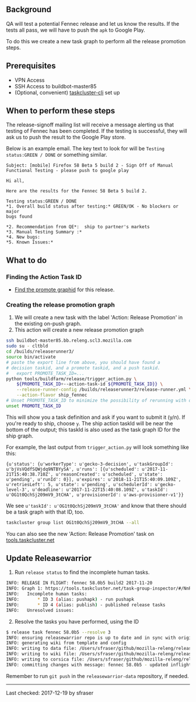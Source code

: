 
## Background

QA will test a potential Fennec release and let us know the results. If the tests all pass, we will have to push the `apk` to Google Play.

To do this we create a new task graph to perform all the release promotion steps. 

## Prerequisites

- VPN Access
- SSH Access to buildbot-master85
- (Optional, convenient) [taskcluster-cli](https://github.com/taskcluster/taskcluster-cli) set up

## When to perform these steps

The release-signoff mailing list will receive a message alerting us that testing of Fennec has been completed.
If the testing is successful, they will ask us to push the result to the Google Play store.

Below is an example email. The key text to look for will be `Testing status:GREEN / DONE` or something similar.

```
Subject: [mobile] Firefox 58 Beta 5 build 2 - Sign Off of Manual Functional Testing - please push to google play

Hi all,

Here are the results for the Fennec 58 Beta 5 build 2.

Testing status:GREEN / DONE
*1. Overall build status after testing:* GREEN/OK - No blockers or major
bugs found

*2. Recommendation from QE*:  ship to partner's markets
*3. Manual Testing Summary :*
*4. New bugs:
*5. Known Issues:*
```

## What to do

### Finding the Action Task ID

* [Find the promote graphid](https://github.com/mozilla-releng/releasewarrior-2.0/blob/master/docs/release-promotion/common/find-graphids.md#finding-graphids) for this release.

### Creating the release promotion graph

1. We will create a new task with the label 'Action: Release Promotion' in the existing on-push graph.
1. This action will create a new release promotion graph

```sh
ssh buildbot-master85.bb.releng.scl3.mozilla.com
sudo su - cltbld
cd /builds/releaserunner3/
source bin/activate
# paste the export line from above, you should have found a
# decision taskid, and a promote taskid, and a push taskid.
#   export PROMOTE_TASK_ID=...
python tools/buildfarm/release/trigger_action.py \
    ${PROMOTE_TASK_ID+--action-task-id ${PROMOTE_TASK_ID}} \
    --release-runner-config /builds/releaserunner3/release-runner.yml \
    --action-flavor ship_fennec
# Unset PROMOTE_TASK_ID to minimize the possibility of rerunning with different graph ids
unset PROMOTE_TASK_ID
```

This will show you a task definition and ask if you want to submit it (y/n). If you're ready to ship, choose `y`. The ship action taskId will be near the bottom of the output; this taskId is also used as the task graph ID for the ship graph.

For example, the last output from `trigger_action.py` will look something like this:
```O - Result:
{u'status': {u'workerType': u'gecko-3-decision', u'taskGroupId': u'bjVsVQdfSQWjdq9NTBYySA', u'runs': [{u'scheduled': u'2017-11-21T15:40:38.710Z', u'reasonCreated': u'scheduled', u'state': u'pending', u'runId': 0}], u'expires': u'2018-11-21T15:40:09.109Z', u'retriesLeft': 5, u'state': u'pending', u'schedulerId': u'gecko-level-3', u'deadline': u'2017-11-22T15:40:08.109Z', u'taskId': u'OG1t0QchSj209mV9_3tCHA', u'provisionerId': u'aws-provisioner-v1'}}
```

We see `u'taskId': u'OG1t0QchSj209mV9_3tCHA'` and know that there should be a task graph with that ID, too.

```sh
taskcluster group list OG1t0QchSj209mV9_3tCHA --all
```

You can also see the new 'Action: Release Promotion' task on [tools.taskcluster.net](https://tools.taskcluster.net/groups)

## Update Releasewarrior

1. Run `release status` to find the incomplete human tasks.
```sh
INFO: RELEASE IN FLIGHT: fennec 58.0b5 build2 2017-11-20
INFO: Graph 1: https://tools.taskcluster.net/task-group-inspector/#/NnPn1IvtQqq9ur84LyqhWg
INFO: 	Incomplete human tasks:
INFO: 		* ID 3 (alias: pushapk) - run pushapk
INFO: 		* ID 4 (alias: publish) - published release tasks
INFO: 	Unresolved issues:
```
2. Resolve the tasks you have performed, using the ID
```sh
$ release task fennec 58.0b5 --resolve 3
INFO: ensuring releasewarrior repo is up to date and in sync with origin
INFO: generating wiki from template and config
INFO: writing to data file: /Users/sfraser/github/mozilla-releng/releasewarrior-data/inflight/fennec/fennec-beta-58.0b5.json
INFO: writing to wiki file: /Users/sfraser/github/mozilla-releng/releasewarrior-data/inflight/fennec/fennec-beta-58.0b5.md
INFO: writing to corsica file: /Users/sfraser/github/mozilla-releng/releasewarrior-data/index.html
INFO: committing changes with message: fennec 58.0b5 - updated inflight tasks. Resolved ('3',)
```

Remember to run `git push` in the `releasewarrior-data` repository, if needed.


***
Last checked: 2017-12-19 by sfraser
